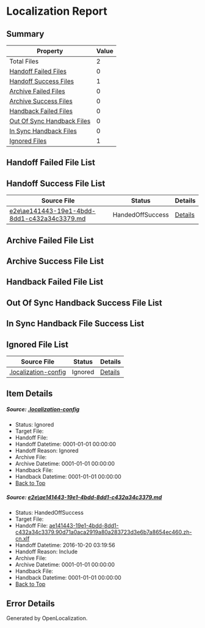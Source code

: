 # <a name='report-top'></a> Localization Report

## Summary
 Property | Value 
 -------- | ----- 
 Total Files | 2
[ Handoff Failed Files ](#handoff-failed-list)| 0
[ Handoff Success Files ](#handoff-success-list)| 1
[ Archive Failed Files ](#archive-failed-list)| 0
[ Archive Success Files ](#archive-success-list)| 0
[ Handback Failed Files ](#handback-failed-list)| 0
[ Out Of Sync Handback Files ](#outofsync-handback-success-list)| 0
[ In Sync Handback Files ](#insync-handback-success-list)| 0
[ Ignored Files ](#ignored-list)| 1

## <a name='handoff-failed-list'></a> Handoff Failed File List

## <a name='handoff-success-list'></a> Handoff Success File List
 Source File | Status | Details 
 ----------- | ------ | ------- 
 [e2e\ae141443-19e1-4bdd-8dd1-c432a34c3379.md](https://github.com/OpenLocalizationTestOrg/ol-test0/blob/01308c377fc3263b5c353119acd272b915a326cd/e2e/ae141443-19e1-4bdd-8dd1-c432a34c3379.md) | HandedOffSuccess | [Details](#cfc49ef62348dcfec5dd081fe66eb2f3b68015161)

## <a name='archive-failed-list'></a> Archive Failed File List

## <a name='archive-success-list'></a> Archive Success File List

## <a name='handback-failed-list'></a> Handback Failed File List

## <a name='outofsync-handback-success-list'></a> Out Of Sync Handback Success File List

## <a name='insync-handback-success-list'></a> In Sync Handback File Success List

## <a name='ignored-list'></a> Ignored File List
 Source File | Status | Details 
 ----------- | ------ | ------- 
 [.localization-config](https://github.com/OpenLocalizationTestOrg/ol-test0/blob/01308c377fc3263b5c353119acd272b915a326cd/.localization-config) | Ignored | [Details](#c268a05ecaa7ec85942ed632c29928ee5bd6da8d0)

## Item Details
##### <a name='c268a05ecaa7ec85942ed632c29928ee5bd6da8d0'></a> Source: [.localization-config](https://github.com/OpenLocalizationTestOrg/ol-test0/blob/01308c377fc3263b5c353119acd272b915a326cd/.localization-config)
* Status: Ignored
* Target File: 
* Handoff File: 
* Handoff Datetime: 0001-01-01 00:00:00
* Handoff Reason: Ignored
* Archive File: 
* Archive Datetime: 0001-01-01 00:00:00
* Handback File: 
* Handback Datetime: 0001-01-01 00:00:00
* [Back to Top](#report-top)

##### <a name='cfc49ef62348dcfec5dd081fe66eb2f3b68015161'></a> Source: [e2e\ae141443-19e1-4bdd-8dd1-c432a34c3379.md](https://github.com/OpenLocalizationTestOrg/ol-test0/blob/01308c377fc3263b5c353119acd272b915a326cd/e2e/ae141443-19e1-4bdd-8dd1-c432a34c3379.md)
* Status: HandedOffSuccess
* Target File: 
* Handoff File: [ae141443-19e1-4bdd-8dd1-c432a34c3379.90d71a0aca2919a80a283723d3e6b7a8654ec460.zh-cn.xlf](https://github.com/OpenLocalizationTestOrg/ol-test0-handoff/blob/d112e4cb1d61096fe30020b82c6a8776f3393ea5/ol-handoff/OpenLocalizationTestOrg/ol-test0-zhcn/shujia/ht/ae141443-19e1-4bdd-8dd1-c432a34c3379.90d71a0aca2919a80a283723d3e6b7a8654ec460.zh-cn.xlf)
* Handoff Datetime: 2016-10-20 03:19:56
* Handoff Reason: Include
* Archive File: 
* Archive Datetime: 0001-01-01 00:00:00
* Handback File: 
* Handback Datetime: 0001-01-01 00:00:00
* [Back to Top](#report-top)


## Error Details

Generated by OpenLocalization.
